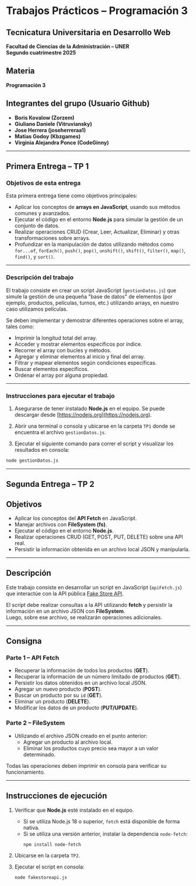 # Trabajos Prácticos – Programación 3

## Tecnicatura Universitaria en Desarrollo Web  
**Facultad de Ciencias de la Administración – UNER**  
**Segundo cuatrimestre 2025**

## Materia  
**Programación 3**

## Integrantes del grupo (Usuario Github)
- **Boris Kovalow (Zorzem)**
- **Giuliano Daniele (Vitruviansky)** 
- **Jose Herrera (joseherreraa1)**
- **Matias Godoy (Kbzgames)**
- **Virginia Alejandra Ponce (CodeGinny)**

---

## Primera Entrega – TP 1

### Objetivos de esta entrega

Esta primera entrega tiene como objetivos principales:

- Aplicar los conceptos de **arrays en JavaScript**, usando sus métodos comunes y avanzados.
- Ejecutar el código en el entorno **Node.js** para simular la gestión de un conjunto de datos.
- Realizar operaciones CRUD (Crear, Leer, Actualizar, Eliminar) y otras transformaciones sobre arrays.
- Profundizar en la manipulación de datos utilizando métodos como `for...of`, `forEach()`, `push()`, `pop()`, `unshift()`, `shift()`, `filter()`, `map()`, `find()`, y `sort()`.

---

### Descripción del trabajo

El trabajo consiste en crear un script JavaScript (`gestionDatos.js`) que simule la gestión de una pequeña "base de datos" de elementos (por ejemplo, productos, películas, turnos, etc.) utilizando arrays, en nuestro caso utilizamos películas. 

Se deben implementar y demostrar diferentes operaciones sobre el array, tales como:

- Imprimir la longitud total del array.
- Acceder y mostrar elementos específicos por índice.
- Recorrer el array con bucles y métodos.
- Agregar y eliminar elementos al inicio y final del array.
- Filtrar y mapear elementos según condiciones específicas.
- Buscar elementos específicos.
- Ordenar el array por alguna propiedad.

---

### Instrucciones para ejecutar el trabajo

1. Asegurarse de tener instalado **Node.js** en el equipo. Se puede descargar desde [https://nodejs.org](https://nodejs.org).

2. Abrir una terminal o consola y ubicarse en la carpeta `TP1` donde se encuentra el archivo `gestionDatos.js`.

3. Ejecutar el siguiente comando para correr el script y visualizar los resultados en consola:

```bash
node gestionDatos.js
```
---

## Segunda Entrega – TP 2

## Objetivos
- Aplicar los conceptos del **API Fetch** en JavaScript.  
- Manejar archivos con **FileSystem (fs)**.  
- Ejecutar el código en el entorno **Node.js**.  
- Realizar operaciones CRUD (GET, POST, PUT, DELETE) sobre una API real.  
- Persistir la información obtenida en un archivo local JSON y manipularla.

---

## Descripción
Este trabajo consiste en desarrollar un script en JavaScript (`apiFetch.js`) que interactúe con la API pública [Fake Store API](https://fakestoreapi.com/).  

El script debe realizar consultas a la API utilizando **fetch** y persistir la información en un archivo JSON con **FileSystem**.  
Luego, sobre ese archivo, se realizarán operaciones adicionales.

---

## Consigna

### Parte 1 – API Fetch
- Recuperar la información de todos los productos (**GET**).  
- Recuperar la información de un número limitado de productos (**GET**).  
- Persistir los datos obtenidos en un archivo local JSON.  
- Agregar un nuevo producto (**POST**).  
- Buscar un producto por su `id` (**GET**).  
- Eliminar un producto (**DELETE**).  
- Modificar los datos de un producto (**PUT/UPDATE**).  

### Parte 2 – FileSystem
- Utilizando el archivo JSON creado en el punto anterior:  
  - Agregar un producto al archivo local.  
  - Eliminar los productos cuyo precio sea mayor a un valor determinado.  

Todas las operaciones deben imprimir en consola para verificar su funcionamiento.

---

## Instrucciones de ejecución
1. Verificar que **Node.js** esté instalado en el equipo.  
   - Si se utiliza Node.js 18 o superior, `fetch` está disponible de forma nativa.  
   - Si se utiliza una versión anterior, instalar la dependencia `node-fetch`:  
     ```bash
     npm install node-fetch
     ```
2. Ubicarse en la carpeta `TP2`.  
3. Ejecutar el script en consola:  

   ```bash
   node fakestoreapi.js
   ```